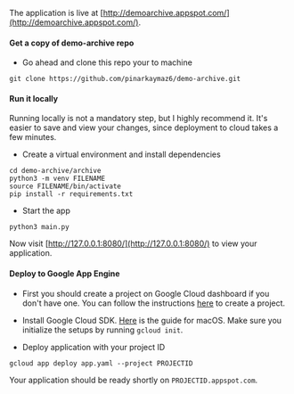 The application is live at [http://demoarchive.appspot.com/](http://demoarchive.appspot.com/).



#### Get a copy of demo-archive repo
- Go ahead and clone this repo your to machine 
```shell
git clone https://github.com/pinarkaymaz6/demo-archive.git
```

#### Run it locally 
Running locally is not a mandatory step, but I highly recommend it. It's easier to save and view your changes, since deployment to cloud takes a few minutes.
- Create a virtual environment and install dependencies
```shell
cd demo-archive/archive
python3 -m venv FILENAME
source FILENAME/bin/activate
pip install -r requirements.txt
```
- Start the app
```shell
python3 main.py
``` 
Now visit [http://127.0.0.1:8080/](http://127.0.0.1:8080/) to view your application.

#### Deploy to Google App Engine
- First you should create a project on Google Cloud dashboard if you don't have one. You can follow the instructions [here](https://cloud.google.com/resource-manager/docs/creating-managing-projects#creating_a_project?hl=en-GB) to create a project. 
- Install Google Cloud SDK. [Here](https://cloud.google.com/sdk/docs/quickstart-macos) is the guide for macOS. Make sure you initialize the setups by running `gcloud init`.

- Deploy application with your project ID
```shell
gcloud app deploy app.yaml --project PROJECTID
```

Your application should be ready shortly on `PROJECTID.appspot.com`.
